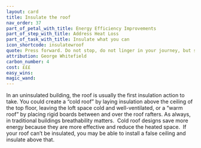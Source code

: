 ```yaml
---
layout: card
title: Insulate the roof
nav_order: 37
part_of_petal_with_title: Energy Efficiency Improvements
part_of_step_with_title: Address Heat Loss
part_of_task_with_title: Insulate what you can
icon_shortcode: insulatewroof
quote: Press forward. Do not stop, do not linger in your journey, but strive for the mark set before you.
attribution: George Whitefield
carbon_number: 4
cost: £££
easy_wins: 
magic_wand: 
---
```


<p>In an uninsulated building, the roof is usually the first insulation action to take. You could create a “cold roof” by laying insulation above the ceiling of the top floor, leaving the loft space cold and well-ventilated, or a “warm roof” by placing rigid boards between and over the roof rafters. As always, in traditional buildings breathability matters.  Cold roof designs save more energy because they are more effective and reduce the heated space.  If your roof can’t be insulated, you may be able to install a false ceiling and insulate above that.</p> 
